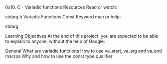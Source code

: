 0x10. C - Variadic functions
Resources
Read or watch:

stdarg.h
Variadic Functions
Const Keyword
man or help:

stdarg

Learning Objectives
At the end of this project, you are expected to be able to explain to anyone, without the help of Google:

General
What are variadic functions
How to use va_start, va_arg and va_end macros
Why and how to use the const type qualifier

